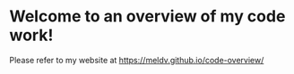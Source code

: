 # Welcome to an overview of my code work!
Please refer to my website at https://meldv.github.io/code-overview/